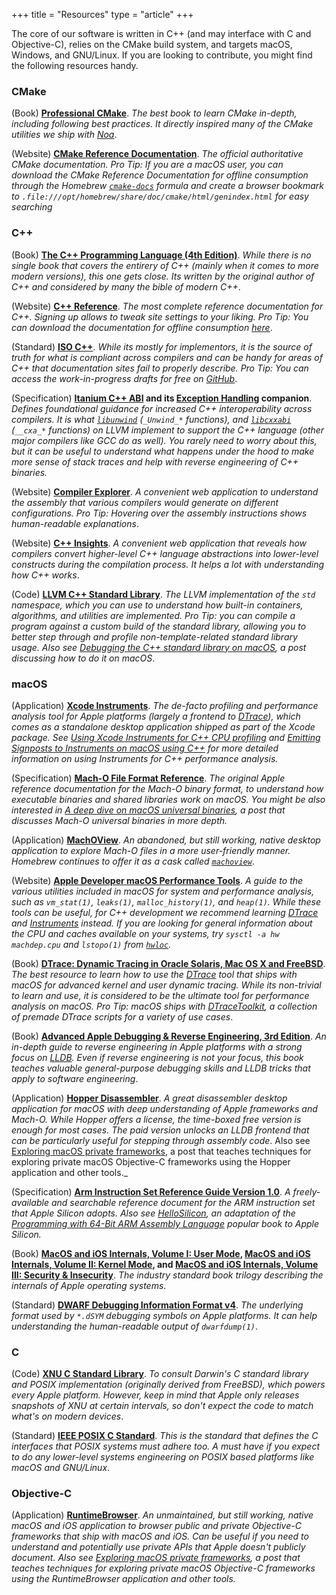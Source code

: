 +++
title = "Resources"
type = "article"
+++

The core of our software is written in C++ (and may interface with C and
Objective-C), relies on the CMake build system, and targets macOS, Windows, and
GNU/Linux. If you are looking to contribute, you might find the following
resources handy.

### CMake

(Book) [**Professional CMake**](https://crascit.com/professional-cmake/). _The
best book to learn CMake in-depth, including following best practices.  It
directly inspired many of the CMake utilities we ship with
[Noa](https://github.com/sourcemeta/noa)_.

(Website) [**CMake Reference
Documentation**](https://cmake.org/cmake/help/latest/). _The official
authoritative CMake documentation. Pro Tip: If you are a macOS user, you can
download the CMake Reference Documentation for offline consumption through the
Homebrew [`cmake-docs`](https://formulae.brew.sh/formula/cmake-docs) formula
and create a browser bookmark to
`.file:///opt/homebrew/share/doc/cmake/html/genindex.html` for easy searching_

### C++

(Book) [**The C++ Programming Language (4th
Edition)**](https://stroustrup.com/4th.html). _While there is no single book
that covers the entirery of C++ (mainly when it comes to more modern versions),
this one gets close. Its written by the original author of C++ and considered
by many the bible of modern C++_.

(Website) [**C++ Reference**](http://www.cppreference.com). _The most complete
reference documentation for C++. Signing up allows to tweak site settings to
your liking. Pro Tip: You can download the documentation for offline
consumption [here](https://en.cppreference.com/w/Cppreference:Archives)_.

(Standard) [**ISO C++**](https://isocpp.org/std/the-standard). _While its
mostly for implementors, it is the source of truth for what is compliant across
compilers and can be handy for areas of C++ that documentation sites fail to
properly describe. Pro Tip: You can access the work-in-progress drafts for free
on [GitHub](https://github.com/cplusplus/draft)_.

(Specification) **[Itanium C++
ABI](https://itanium-cxx-abi.github.io/cxx-abi/abi.html) and its [Exception
Handling](https://itanium-cxx-abi.github.io/cxx-abi/abi-eh.html) companion**.
_Defines foundational guidance for increased C++ interoperability across
compilers. It is what
[`libunwind`](https://clang.llvm.org/docs/Toolchain.html#unwind-library)
(`_Unwind_*` functions), and [`libcxxabi`](https://libcxxabi.llvm.org)
(`__cxa_*` functions) on LLVM implement to support the C++ language (other
major compilers like GCC do as well). You rarely need to worry about this, but
it can be useful to understand what happens under the hood to make more sense
of stack traces and help with reverse engineering of C++ binaries._

(Website) [**Compiler Explorer**](https://godbolt.org). _A convenient web
application to understand the assembly that various compilers would generate on
different configurations. Pro Tip: Hovering over the assembly instructions
shows human-readable explanations_.

(Website) [**C++ Insights**](https://cppinsights.io). _A convenient web
application that reveals how compilers convert higher-level C++ language
abstractions into lower-level constructs during the compilation process. It
helps a lot with understanding how C++ works_.

(Code) [**LLVM C++ Standard
Library**](https://github.com/llvm/llvm-project/tree/main/libcxx). _The LLVM
implementation of the `std` namespace, which you can use to understand how
built-in containers, algorithms, and utilities are implemented. Pro Tip: you
can compile a program against a custom build of the standard library, allowing
you to better step through and profile non-template-related standard library
usage. Also see [Debugging the C++ standard library on
macOS](https://www.jviotti.com/2022/05/05/debugging-the-cxx-standard-library-on-macos.html),
a post discussing how to do it on macOS_.

### macOS

(Application) [**Xcode
Instruments**](https://help.apple.com/instruments/mac/current/#/dev7b09c84f5).
_The de-facto profiling and performance analysis tool for Apple platforms
(largely a frontend to [DTrace](https://dtrace.org/about/)), which comes as a
standalone desktop application shipped as part of the Xcode package. See
[Using Xcode Instruments for C++ CPU
profiling](https://www.jviotti.com/2024/01/29/using-xcode-instruments-for-cpp-cpu-profiling.html)
and [Emitting Signposts to Instruments on macOS using
C++](https://www.jviotti.com/2022/02/21/emitting-signposts-to-instruments-on-macos-using-cpp.html)
for more detailed information on using Instruments for C++ performance
analysis._

(Specification) [**Mach-O File Format
Reference**](https://github.com/aidansteele/osx-abi-macho-file-format-reference/blob/master/Mach-O_File_Format.pdf).
_The original Apple reference documentation for the Mach-O binary format, to
understand how executable binaries and shared libraries work on macOS. You
might be also interested in [A deep dive on macOS universal
binaries](https://www.jviotti.com/2021/07/23/a-deep-dive-on-macos-universal-binaries.html),
a post that discusses Mach-O universal binaries in more depth._

(Application) [**MachOView**](https://sourceforge.net/projects/machoview/). _An
abandoned, but still working, native desktop application to explore Mach-O
files in a more user-friendly manner. Homebrew continues to offer it as a cask
called [`machoview`](https://formulae.brew.sh/cask/machoview)_.

(Website) [**Apple Developer macOS Performance
Tools**](https://developer.apple.com/library/archive/documentation/Performance/Conceptual/PerformanceOverview/PerformanceTools/PerformanceTools.html).
_A guide to the various utilities included in macOS for system and performance
analysis, such as `vm_stat(1)`, `leaks(1)`, `malloc_history(1)`, and `heap(1)`.
While these tools can be useful, for C++ development we recommend learning
[DTrace](https://dtrace.org/about/) and
[Instruments](https://help.apple.com/instruments/mac/10.0/) instead. If you are
looking for general information about the CPU and caches available on your
systems, try `sysctl -a hw machdep.cpu` and `lstopo(1)` from
[`hwloc`](https://formulae.brew.sh/formula/hwloc)._

(Book) [**DTrace: Dynamic Tracing in Oracle Solaris, Mac OS X and
FreeBSD**](https://www.amazon.com/gp/product/0132091518). _The best resource to
learn how to use the [DTrace](https://dtrace.org/about/) tool that ships with
macOS for advanced kernel and user dynamic tracing. While its non-trivial to
learn and use, it is considered to be the ultimate tool for performance
analysis on macOS. Pro Tip: macOS ships with
[DTraceToolkit](https://github.com/opendtrace/toolkit), a collection of premade
DTrace scripts for a variety of use cases_.

(Book) [**Advanced Apple Debugging & Reverse Engineering, 3rd
Edition**](https://www.kodeco.com/books/advanced-apple-debugging-reverse-engineering/v3.0).
_An in-depth guide to reverse engineering in Apple platforms with a strong
focus on [LLDB](https://lldb.llvm.org). Even if reverse engineering is not your
focus, this book teaches valuable general-purpose debugging skills and LLDB
tricks that apply to software engineering_.

(Application) [**Hopper Disassembler**](https://www.hopperapp.com). _A great
disassembler desktop application for macOS with deep understanding of Apple
frameworks and Mach-O. While Hopper offers a license, the time-boxed free
version is enough for most cases. The paid version unlocks an LLDB frontend
that can be particularly useful for stepping through assembly code_. Also see
[Exploring macOS private
frameworks](https://www.jviotti.com/2023/11/20/exploring-macos-private-frameworks.html),
a post that teaches techniques for exploring private macOS Objective-C
frameworks using the Hopper application and other tools._

(Specification) [**Arm Instruction Set Reference Guide Version
1.0**](https://developer.arm.com/documentation/100076/0100). _A
freely-available and searchable reference document for the ARM instruction set
that Apple Silicon adopts. Also see
[HelloSilicon](https://github.com/below/HelloSilicon), an adaptation of the
[Programming with 64-Bit ARM Assembly
Language](https://link.springer.com/book/10.1007/978-1-4842-5881-1) popular
book to Apple Silicon._

(Book) **[MacOS and iOS Internals, Volume I: User
Mode](https://www.amazon.com/MacOS-iOS-Internals-User-Mode/dp/099105556X),
[MacOS and iOS Internals, Volume II: Kernel
Mode](https://www.amazon.com/dp/0991055578), and [MacOS and iOS Internals,
Volume III: Security & Insecurity](https://www.amazon.com/dp/0991055535)**.
_The industry standard book trilogy describing the internals of Apple operating
systems_.

(Standard) [**DWARF Debugging Information Format
v4**](https://dwarfstd.org/doc/DWARF4.pdf). _The underlying format used by
`*.dSYM` debugging symbols on Apple platforms. It can help understanding the
human-readable output of `dwarfdump(1)`_.

### C

(Code) [**XNU C Standard
Library**](https://github.com/apple-oss-distributions/xnu/tree/main/bsd/sys).
_To consult Darwin's C standard library and POSIX implementation (originally
derived from FreeBSD), which powers every Apple platform. However, keep in mind
that Apple only releases snapshots of XNU at certain intervals, so don't expect
the code to match what's on modern devices_.

(Standard) [**IEEE POSIX C
Standard**](https://standards.ieee.org/ieee/1003.1/7101/). _This is the
standard that defines the C interfaces that POSIX systems must adhere too. A
must have if you expect to do any lower-level systems engineering on POSIX
based platforms like macOS and GNU/Linux_.

### Objective-C

(Application) [**RuntimeBrowser**](https://github.com/nst/RuntimeBrowser). _An
unmaintained, but still working, native macOS and iOS application to browser
public and private Objective-C frameworks that ship with macOS and iOS. Can be
useful if you need to understand and potentially use private APIs that Apple
doesn't publicly document. Also see [Exploring macOS private
frameworks](https://www.jviotti.com/2023/11/20/exploring-macos-private-frameworks.html),
a post that teaches techniques for exploring private macOS Objective-C
frameworks using the RuntimeBrowser application and other tools._
